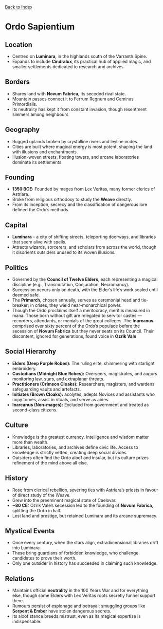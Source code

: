 [Back to Index](../../Geography.md) 
# Ordo Sapientium


## Location
- Centred on **Luminara**, in the highlands south of the Varranth Spine.
- Expands to include **Cindralux**, its practical hub of applied magic, and smaller settlements dedicated to research and archives.

## Borders
- Shares land with **Novum Fabrica**, its seceded rival state.
- Mountain passes connect it to Ferrum Regnum and Caminus Primordialis.
- Its neutrality has kept it from constant invasion, though resentment simmers among neighbours.

## Geography
- Rugged uplands broken by crystalline rivers and leyline nodes.
- Cities are built where magical energy is most potent, shaping the land with illusions and enchantments.
- Illusion-woven streets, floating towers, and arcane laboratories dominate its settlements.

## Founding
- **1350 BCE:** Founded by mages from Lex Veritas, many former clerics of Astriara.
- Broke from religious orthodoxy to study the **Weave** directly.
- From its inception, secrecy and the classification of dangerous lore defined the Ordo’s methods.

## Capital
- **Luminara** – a city of shifting streets, teleporting doorways, and libraries that seem alive with spells.
- Attracts wizards, sorcerers, and scholars from across the world, though it disorients outsiders unused to its woven illusions.

## Politics
- Governed by the **Council of Twelve Elders**, each representing a magical discipline (e.g., Transmutation, Conjuration, Necromancy).
- Succession occurs only on death, with the Elder’s life’s work sealed until deemed safe.
- The **Primarch**, chosen annually, serves as ceremonial head and tie-breaker; in crises, they wield near-monarchical power.
- Though the Ordo proclaims itself a meritocracy, merit is measured in mana. Those born without gift are relegated to servitor castes — recorders, attendants, or menials of the great colleges. The **Inarcanus** comprised over sixty percent of the Ordo’s populace before the secession of **Novum Fabrica** but they never seats on its Council. Their discontent, ignored for generations, found voice in **Ozrik Vale**

## Social Hierarchy
- **Elders (Deep Purple Robes):** The ruling elite, shimmering with starlight embroidery.
- **Custodians (Midnight Blue Robes):** Overseers, magistrates, and augurs monitoring law, stars, and extraplanar threats.
- **Practitioners (Crimson Cloaks):** Researchers, magisters, and wardens safeguarding vaults and artefacts.
- **Initiates (Brown Cloaks):** acolytes, adepts.Novices and assistants who copy tomes, assist in rituals, and serve as aides.
- **Inarcanus (Non-mages):** Excluded from government and treated as second-class citizens.

## Culture
- Knowledge is the greatest currency. Intelligence and wisdom matter more than wealth.
- Libraries, laboratories, and archives define civic life. Access to knowledge is strictly vetted, creating deep social divides.
- Outsiders often find the Ordo aloof and insular, but its culture prizes refinement of the mind above all else.

## History
- Rose from clerical rebellion, severing ties with Astriara’s priests in favour of direct study of the Weave.
- Grew into the preeminent magical state of Caelovar.
- **~80 CE:** Ozrik Vale’s secession led to the founding of **Novum Fabrica**, splitting the Ordo in half.
- Lost land and prestige, but retained Luminara and its arcane supremacy.

## Mystical Events
- Once every century, when the stars align, extradimensional libraries drift into Luminara.
- These bring guardians of forbidden knowledge, who challenge candidates to prove their worth.
- Only one outsider in history has succeeded in claiming such knowledge.

## Relations
- Maintains official **neutrality** in the 100 Years War and for everything else, though some Elders with Lex Veritas roots secretly funnel support there.
- Rumours persist of espionage and betrayal: smuggling groups like **Serpent & Ember** have stolen dangerous secrets.
- Its aloof stance breeds mistrust, even as its magical expertise is indispensable.
